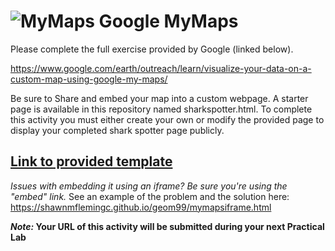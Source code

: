 # ![MyMaps](https://www.google.com/help/hc/images/local/logo_my_maps_color_64.png) Google MyMaps
Please complete the full exercise provided by Google (linked below).

https://www.google.com/earth/outreach/learn/visualize-your-data-on-a-custom-map-using-google-my-maps/

Be sure to Share and embed your map into a custom webpage. A starter page is available in this repository named sharkspotter.html. To complete this activity you must either create your own or modify the provided page to display your completed shark spotter page publicly. 

##  [Link to provided template](/mymaps/sharkspotters.html)

_Issues with embedding it using an iframe? Be sure you're using the "embed" link._ See an example of the problem and the solution here: https://shawnmflemingc.github.io/geom99/mymapsiframe.html

**_Note:_ Your URL of this activity will be submitted during your next Practical Lab**
